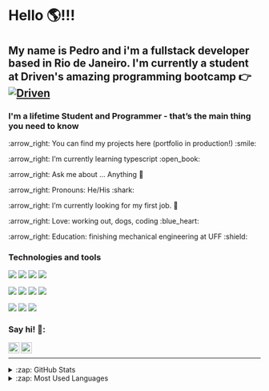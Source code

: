 # Hello :earth_americas:!!!
## My name is Pedro and i'm a fullstack developer based in Rio de Janeiro. I'm currently a student at Driven's amazing programming bootcamp :point_right: [<img align=center onclick="return ! window.open(this.href);" src="https://img.shields.io/badge/-DRIVEN-%23DA5386?style=for-the-badge" alt="Driven" />][driven]
### I'm a lifetime Student and Programmer - that’s the main thing you need to know

<p align="left"> :arrow_right: You can find my projects here (portfolio in production!) :smile: </p>
<p align="left"> :arrow_right: I’m currently learning typescript :open_book: </p>
<p align="left"> :arrow_right: Ask me about ... Anything 💬 </p>
<p align="left"> :arrow_right: Pronouns: He/His :shark: </p>
<p align="left"> :arrow_right: I’m currently looking for my first job. 🔭  </p>
<p align="left"> :arrow_right: Love: working out, dogs, coding :blue_heart: </p>
<p align="left"> :arrow_right: Education: finishing mechanical engineering at UFF :shield: </p>

### <p align="left">Technologies and tools</p>
<p>
<img src="https://img.shields.io/badge/-html5-000000?style=for-the-badge" />
<img src="https://img.shields.io/badge/-css3-blue?style=for-the-badge" />
<img src="https://img.shields.io/badge/-javascript-000000?style=for-the-badge" />
<img src="https://img.shields.io/badge/-react-blue?style=for-the-badge" />
</p>
<p>
<img src="https://img.shields.io/badge/-nodejs-000000?style=for-the-badge" />
<img src="https://img.shields.io/badge/-postgresql-blue?style=for-the-badge" />
<img src="https://img.shields.io/badge/-jest-000000?style=for-the-badge" />
<img src="https://img.shields.io/badge/-express-blue?style=for-the-badge" />
</p>
<p>
<img src="https://img.shields.io/badge/-git-000000?style=for-the-badge" />
<img src="https://img.shields.io/badge/-trello-blue?style=for-the-badge" />
<img src="https://img.shields.io/badge/-slack-000000?style=for-the-badge" />
</p>

### Say hi! :wave::
[<img align="left" alt="LinkedIn" width="22px" src="https://cdn.jsdelivr.net/npm/simple-icons@v3/icons/linkedin.svg" />][linkedin]
[<img align="left" alt="Instagram" width="22px" src="https://cdn.jsdelivr.net/npm/simple-icons@v3/icons/instagram.svg" />][instagram]

<br />

---

<details>
  <summary>:zap: GitHub Stats</summary>
  <img align="left" alt="Pedro's GitHub Stats" src="https://github-readme-stats.vercel.app/api?username=PMafra&show_icons=true&hide_border=true" />
</details>
<details>
  <summary>:zap: Most Used Languages</summary>
<img align="left" alt="Pedro's GitHub Top Languages" src="https://github-readme-stats.vercel.app/api/top-langs/?username=PMafra" />
</details>

[linkedin]: https://www.linkedin.com/in/pedro-mafra-de-rezende-marques-01371920a/
[instagram]: https://www.instagram.com/pedro_mafra/
[driven]: https://www.driven.com.br/?utm_source=search&utm_medium=google-ads&utm_campaign=branding&gclid=Cj0KCQiAys2MBhDOARIsAFf1D1cPfZuoGYPXcBUJmGZxSPCAl0gcedb9Ejd6_Kk37emmVASLlpc_xEUaAqsIEALw_wcB
